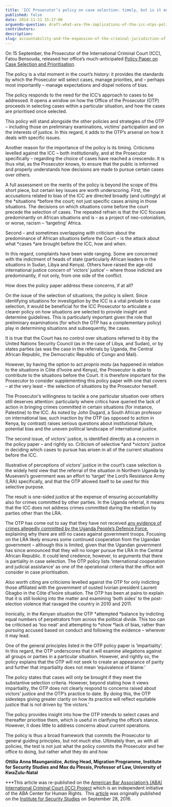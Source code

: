 ```yaml
---
title: 'ICC Prosecutor’s policy on case selection: timely, but is it enough?'
published: false
date: 2014-11-21 15:17:00
arguendo-question: draft-what-are-the-implications-of-the-icc-otps-policy-paper-on-case-selection-and-prioritisation-2016
contributors:
description:
slug: accountability-and-the-expansion-of-the-criminal-jurisdiction-of-the-african-court
---
```



On 15 September, the Prosecutor of the International Criminal Court (ICC), Fatou Bensouda, released her office’s much-anticipated&nbsp;[Policy Paper on Case Selection and Prioritisation](https://www.icc-cpi.int/Pages/item.aspx?name=policy-paper-on-case-selection-and-prioritisation).

The policy is a vital moment in the court’s history: it provides the standards by which the Prosecutor will select cases, manage priorities, and – perhaps most importantly – manage expectations and dispel notions of bias.

The policy responds to the need for the ICC’s approach to cases to be addressed. It opens a window on how the Office of the Prosecutor (OTP) proceeds in selecting cases within a particular situation, and how the cases are prioritised once selected.

This policy will stand alongside the other policies and strategies of the OTP – including those on preliminary examinations, victims’ participation and on the interests of justice. In this regard, it adds to the OTP’s arsenal on how it deals with specific issues.

Another reason for the importance of the policy is its timing. Criticisms levelled against the ICC – both institutionally, and at the Prosecutor specifically – regarding the choice of cases have reached a crescendo. It is thus vital, as the Prosecutor knows, to ensure that the public is informed and properly understands how decisions are made to pursue certain cases over others.

A full assessment on the merits of the policy is beyond the scope of this short piece, but certain key issues are worth underscoring. First, the accusations related to bias of the ICC are directed broadly (and cuttingly) at the&nbsp;*situations&nbsp;*before the court; not just specific cases arising in those situations. The decisions on which situations come before the court precede the selection of cases. The repeated refrain is that the ICC focuses predominantly on African situations and is – as a project of neo-colonialism, or worse, racism – ‘targeting’ Africa.

Second – and sometimes overlapping with criticism about the predominance of African situations before the Court – is the attack about what&nbsp;*cases&nbsp;*are brought before the ICC, how and when.

In this regard, complaints have been wide ranging. Some are concerned with the indictment of heads of state (particularly African leaders in the situations in Sudan, Libya and Kenya). Others have raised the age-old international justice concern of ‘victors’ justice’ – where those indicted are predominantly, if not only, from one side of the conflict.

How does the policy paper address these concerns, if at all?

On the issue of the selection of situations, the policy is silent. Since identifying situations for investigation by the ICC is a vital prelude to case selection, it would be beneficial for the ICC Prosecutor to articulate a clearer policy on how situations are selected to provide insight and determine guidelines. This is particularly important given the role that preliminary examinations (for which the OTP has a complementary policy) play in determining situations and subsequently, the cases.

It is true that the Court has no control over situations referred to it by the United Nations Security Council (as in the case of Libya, and Sudan), or by states parties (as was the case in the referrals by Uganda, the Central African Republic, the Democratic Republic of Congo and Mali).

However, by having the option to act&nbsp;*proprio motu&nbsp;*(as happened in relation to the situations in C&ocirc;te d’Ivoire and Kenya), the Prosecutor is able to contribute to the situations before the Court. It is therefore important for the Prosecutor to consider supplementing this policy paper with one that covers – at the very least – the selection of situations by the Prosecutor herself.

The Prosecutor’s willingness to tackle a one particular situation over others still deserves attention: particularly where critics have queried the lack of action in bringing crimes committed in certain situations (for instance, Palestine) to the ICC. As noted by John Dugard, a South African professor on international law, such inaction by the OTP (as opposed to action in Kenya, by contrast) raises serious questions about institutional failure, potential bias and the uneven political landscape of international justice.

The second issue, of victors’ justice, is identified directly as a concern in the policy paper – and rightly so. Criticism of selective&nbsp;*and&nbsp;*victors’ justice in deciding which cases to pursue has arisen in all of the current situations before the ICC.

Illustrative of perceptions of victors’ justice in the court’s case selection is the widely held view that the referral of the situation in Northern Uganda by Museveni’s government was an effort to ‘target’ the Lord’s Resistance Army (LRA) specifically, and that the OTP allowed itself to be used for this selective purpose.

The result is one-sided justice at the expense of ensuring accountability also for crimes committed by other parties. In the Uganda referral, it means that the ICC does not address crimes committed during the rebellion by parties other than the LRA.

The OTP has come out to say that they have not received&nbsp;[any evidence of crimes allegedly committed by the Uganda People’s Defence Force](http://acholitimes.com/2016/05/02/no-evidence-against-updf-says-icc/), explaining why there are still no cases against government troops. Focusing on the LRA likely ensures some continued cooperation from the Ugandan government – although this is limited, given that the Ugandan government has since announced that they will no longer pursue the LRA in the Central African Republic. It could lend credence, however, to arguments that there is partiality in case selection. The OTP policy lists ‘international cooperation and judicial assistance’ as one of the operational criteria that the office will consider in case prioritisation.

Also worth citing are criticisms levelled against the OTP for only indicting those affiliated with the government of ousted Ivorian president Laurent Gbagbo in the C&ocirc;te d’Ivoire situation. The OTP has been at pains to explain that it is still looking into the matter and examining ‘both sides’ to the post-election violence that ravaged the country in 2010 and 2011.

Ironically, in the Kenyan situation the OTP&nbsp;*attempted&nbsp;*balance by indicting equal numbers of perpetrators from across the political divide. This too can be criticised as ‘too neat’ and attempting to&nbsp;*show&nbsp;*lack of bias, rather than pursuing accused based on conduct and following the evidence – wherever it may lead.

One of the general principles listed in the OTP policy paper is ‘impartiality’. In this regard, the OTP underscores that it will examine allegations against all groups or parties in a particular situation. However, and rightly so, the policy explains that the OTP will not seek to create an appearance of parity and further that impartiality does not mean ‘equivalence of blame.’

The policy states that cases will only be brought if they meet the substantive selection criteria. However, beyond stating how it views impartiality, the OTP does not clearly respond to concerns raised about victors’ justice and the OTP’s practice to date. By doing this, the OTP sidesteps giving greater clarity on how its practice will reflect equitable justice that is not driven by ‘the victors.’

The policy provides insight into how the OTP intends to select cases and thereafter prioritise them, which is useful in clarifying the office’s stance. However, it does little to address concerns about current operations.

The policy is thus a broad framework that commits the Prosecutor to general guiding principles, but not much else. Ultimately then, as with all policies, the test is not just what the policy commits the Prosecutor and her office to doing, but rather&nbsp;*what*&nbsp;they do and&nbsp;*how.*

**Ottilia Anna Maunganidze, Acting Head, Migration Programme, Institute for Security Studies and Max du Plessis, Professor of Law, University of KwaZulu-Natal**

\*\*\*This article was re-published on the [American Bar Association’s (ABA) International Criminal Court (ICC) Project](https://www.aba-icc.org/) which is an independent initiative of the ABA Center for Human Rights.&nbsp; This [article](https://www.issafrica.org/iss-today/icc-prosecutors-policy-on-case-selection-timely-but-is-it-enough) was originally published on the [Institute for Security Studies](https://www.issafrica.org/) on September 28, 2016. &nbsp;